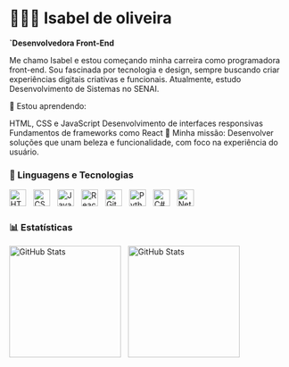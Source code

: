# 👩🏻‍💻 Isabel de oliveira

**`Desenvolvedora Front-End**

Me chamo Isabel e estou começando minha carreira como programadora front-end. Sou fascinada por tecnologia e design, sempre buscando criar experiências digitais criativas e funcionais. Atualmente, estudo Desenvolvimento de Sistemas no SENAI.

🌱 Estou aprendendo:

HTML, CSS e JavaScript
Desenvolvimento de interfaces responsivas
Fundamentos de frameworks como React
🚀 Minha missão:
Desenvolver soluções que unam beleza e funcionalidade, com foco na experiência do usuário.

### 🤖 Linguagens e Tecnologias

<img 
    align="left" 
    alt="HTML"
    title="HTML" 
    width="30px" 
    style="padding-right: 10px;" 
    src="https://cdn.jsdelivr.net/gh/devicons/devicon@latest/icons/html5/html5-original.svg" 
/>
<img 
    align="left" 
    alt="CSS" 
    title="CSS"
    width="30px" 
    style="padding-right: 10px;" 
    src="https://cdn.jsdelivr.net/gh/devicons/devicon@latest/icons/css3/css3-original.svg" 
/>
<img 
    align="left" 
    alt="JavaScript" 
    title="JavaScript"
    width="30px" 
    style="padding-right: 10px;" 
    src="https://cdn.jsdelivr.net/gh/devicons/devicon@latest/icons/javascript/javascript-original.svg" 
/>
<img 
    align="left" 
    alt="React"
    title="React" 
    width="30px" 
    style="padding-right: 10px;" 
    src="https://cdn.jsdelivr.net/gh/devicons/devicon@latest/icons/react/react-original.svg" 
/>
<img 
    align="left" 
    alt="Git" 
    title="Git"
    width="30px" 
    style="padding-right: 10px;" 
    src="https://cdn.jsdelivr.net/gh/devicons/devicon@latest/icons/git/git-original.svg" 
/>
<img 
    align="left" 
    alt="Python" 
    title="Python"
    width="30px" 
    style="padding-right: 10px;" 
    src="https://cdn.jsdelivr.net/gh/devicons/devicon@latest/icons/python/python-original.svg" 
/>
<img 
    align="left" 
    alt="C#" 
    title="C#"
    width="30px" 
    style="padding-right: 10px;" 
    src="https://upload.wikimedia.org/wikipedia/commons/thumb/b/bd/Logo_C_sharp.svg/1200px-Logo_C_sharp.svg.png" 
/>
<img 
    align="left" 
    alt="Net.MAUI" 
    title="Net.MAUI"
    width="30px" 
    style="padding-right: 10px;" 
    src="https://cdn.image.st-hatena.com/image/square/a578431f99e058b0fcf710da4fee1e256db6b52e/backend=imagemagick;height=200;version=1;width=200/https%3A%2F%2Flearn.microsoft.com%2Fdotnet%2Fmedia%2Fdotnet-logo.png" 
/>


<br/>
<br/>




### 📊 Estatísticas



<p>
  <img 
    align="left" 
    alt="GitHub Stats" 
    height="200" 
    style="padding-right: 10px;" 
    src="https://github-readme-stats.vercel.app/api?username=izz-y&show_icons=true&theme=synthwave&include_all_commits=true&locale=pt-br" 
  />

<img 
      align="left" 
      alt="GitHub Stats" 
      height="200" 
      src="https://github-readme-stats.vercel.app/api/top-langs/?username=izz-y&theme=synthwave&layout=compact&custom_title=Tecnologias&langs_count=9" 
  />

</p>
